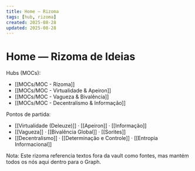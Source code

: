 ```yaml
---
title: Home — Rizoma
tags: [hub, rizoma]
created: 2025-08-28
updated: 2025-08-28
---
```


# Home — Rizoma de Ideias

Hubs (MOCs):
- [[MOCs/MOC - Rizoma]]
- [[MOCs/MOC - Virtualidade & Apeiron]]
- [[MOCs/MOC - Vagueza & Bivalência]]
- [[MOCs/MOC - Decentralismo & Informação]]

Pontos de partida:
- [[Virtualidade (Deleuze)]] · [[Apeiron]] · [[Informação]]
- [[Vagueza]] · [[Bivalência Global]] · [[Sorites]]
- [[Decentralismo]] · [[Determinação e Controle]] · [[Entropia Informacional]]

Nota: Este rizoma referencia textos fora da vault como fontes, mas mantém todos os nós aqui dentro para o Graph.

